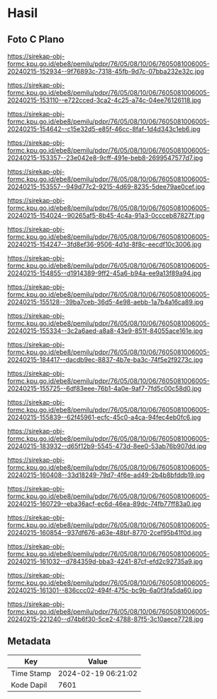 # Hasil

## Foto C Plano

https://sirekap-obj-formc.kpu.go.id/ebe8/pemilu/pdpr/76/05/08/10/06/7605081006005-20240215-152934--9f76893c-7318-45fb-9d7c-07bba232e32c.jpg

https://sirekap-obj-formc.kpu.go.id/ebe8/pemilu/pdpr/76/05/08/10/06/7605081006005-20240215-153110--e722cced-3ca2-4c25-a74c-04ee76126118.jpg

https://sirekap-obj-formc.kpu.go.id/ebe8/pemilu/pdpr/76/05/08/10/06/7605081006005-20240215-154642--c15e32d5-e85f-46cc-8faf-1d4d343c1eb6.jpg

https://sirekap-obj-formc.kpu.go.id/ebe8/pemilu/pdpr/76/05/08/10/06/7605081006005-20240215-153357--23e042e8-9cff-491e-beb8-2699547577d7.jpg

https://sirekap-obj-formc.kpu.go.id/ebe8/pemilu/pdpr/76/05/08/10/06/7605081006005-20240215-153557--949d77c2-9215-4d69-8235-5dee79ae0cef.jpg

https://sirekap-obj-formc.kpu.go.id/ebe8/pemilu/pdpr/76/05/08/10/06/7605081006005-20240215-154024--90265af5-8b45-4c4a-91a3-0ccceb87827f.jpg

https://sirekap-obj-formc.kpu.go.id/ebe8/pemilu/pdpr/76/05/08/10/06/7605081006005-20240215-154247--3fd8ef36-9506-4d1d-8f8c-eecdf10c3006.jpg

https://sirekap-obj-formc.kpu.go.id/ebe8/pemilu/pdpr/76/05/08/10/06/7605081006005-20240215-154855--d1914389-9ff2-45a6-b94a-ee9a13f89a94.jpg

https://sirekap-obj-formc.kpu.go.id/ebe8/pemilu/pdpr/76/05/08/10/06/7605081006005-20240215-155128--39ba7ceb-36d5-4e98-aebb-1a7b4a16ca89.jpg

https://sirekap-obj-formc.kpu.go.id/ebe8/pemilu/pdpr/76/05/08/10/06/7605081006005-20240215-155334--3c2a6aed-a8a8-43e9-851f-84055ace161e.jpg

https://sirekap-obj-formc.kpu.go.id/ebe8/pemilu/pdpr/76/05/08/10/06/7605081006005-20240215-184417--dacdb9ec-8837-4b7e-ba3c-74f5e2f9273c.jpg

https://sirekap-obj-formc.kpu.go.id/ebe8/pemilu/pdpr/76/05/08/10/06/7605081006005-20240215-155725--6df83eee-76b1-4a0e-9af7-7fd5c00c58d0.jpg

https://sirekap-obj-formc.kpu.go.id/ebe8/pemilu/pdpr/76/05/08/10/06/7605081006005-20240215-155839--62f45961-ecfc-45c0-a4ca-94fec4eb0fc6.jpg

https://sirekap-obj-formc.kpu.go.id/ebe8/pemilu/pdpr/76/05/08/10/06/7605081006005-20240215-183932--d65f12b9-5545-473d-8ee0-53ab76b907dd.jpg

https://sirekap-obj-formc.kpu.go.id/ebe8/pemilu/pdpr/76/05/08/10/06/7605081006005-20240215-160408--33d18249-79d7-4f6e-ad49-2b4b8bfddb19.jpg

https://sirekap-obj-formc.kpu.go.id/ebe8/pemilu/pdpr/76/05/08/10/06/7605081006005-20240215-160729--eba36acf-ec6d-46ea-89dc-74fb77ff83a0.jpg

https://sirekap-obj-formc.kpu.go.id/ebe8/pemilu/pdpr/76/05/08/10/06/7605081006005-20240215-160854--937df676-a63e-48bf-8770-2cef95b41f0d.jpg

https://sirekap-obj-formc.kpu.go.id/ebe8/pemilu/pdpr/76/05/08/10/06/7605081006005-20240215-161032--d784359d-bba3-4241-87cf-efd2c92735a9.jpg

https://sirekap-obj-formc.kpu.go.id/ebe8/pemilu/pdpr/76/05/08/10/06/7605081006005-20240215-161301--836ccc02-494f-475c-bc9b-6a0f3fa5da60.jpg

https://sirekap-obj-formc.kpu.go.id/ebe8/pemilu/pdpr/76/05/08/10/06/7605081006005-20240215-221240--d74b6f30-5ce2-4788-87f5-3c10aece7728.jpg


## Metadata

| Key        | Value               |
| ---------- | ------------------- |
| Time Stamp | 2024-02-19 06:21:02 |
| Kode Dapil | 7601                |



